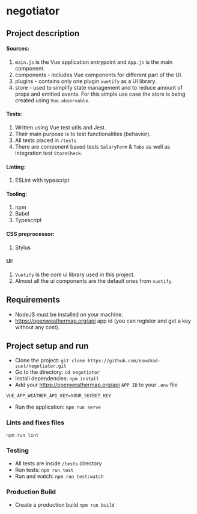 # negotiator
## Project description

#### Sources:
1. `main.js` is the Vue application entrypoint and `App.js` is the main component.
1. components - includes Vue components for different part of the UI.
2. plugins - contains only one plugin `vuetify` as a UI library.
3. store - used to simplify state management and to reduce amount of props and emitted events. For this simple use case the store is being created using `Vue.observable`. 

#### Tests:
1. Written using Vue test utils and Jest.
2. Their main purpose is to test functionalities (behavior).
3. All tests placed in `/tests`
4. There are component based tests `SalaryForm` & `Tabs` as well as integration test `StoreCheck`.

#### Linting:
1. ESLint with typescript

#### Tooling:
1. npm
2. Babel
3. Typescript

#### CSS preprocessor:
1. Stylus

#### UI:
1. `Vuetify` is the core ui library used in this project.
2. Almost all the ui components are the default ones from `vuetify`.

## Requirements
- NodeJS must be installed on your machine.
- https://openweathermap.org/api app id (you can register and get a key without any cost).

## Project setup and run
- Clone the project: `git clone https://github.com/nowshad-sust/negotiator.git`
- Go to the directory: `cd negotiator`
- Install dependencies: `npm install`
- Add your https://openweathermap.org/api `APP ID` to your `.env` file
```
VUE_APP_WEATHER_API_KEY=YOUR_SECRET_KEY
```
- Run the application: `npm run serve`

### Lints and fixes files
`npm run lint`

### Testing
- All tests are inside `/tests` directory
- Run tests: `npm run test`
- Run and watch: `npm run test:watch`

### Production Build
- Create a production build `npm run build`
